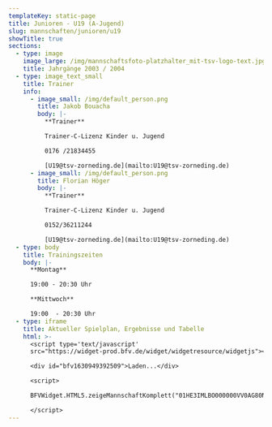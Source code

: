 ```yaml
---
templateKey: static-page
title: Junioren - U19 (A-Jugend)
slug: mannschaften/junioren/u19
showTitle: true
sections:
  - type: image
    image_large: /img/mannschaftsfoto-platzhalter_mit-tsv-logo-text.jpg
    title: Jahrgänge 2003 / 2004
  - type: image_text_small
    title: Trainer
    info:
      - image_small: /img/default_person.png
        title: Jakob Bouacha
        body: |-
          **Trainer**

          Trainer-C-Lizenz Kinder u. Jugend

          0176 /21834455

          [U19@tsv-zorneding.de](mailto:U19@tsv-zorneding.de)
      - image_small: /img/default_person.png
        title: Florian Höger
        body: |-
          **Trainer**

          Trainer-C-Lizenz Kinder u. Jugend

          0152/36211244

          [U19@tsv-zorneding.de](mailto:U19@tsv-zorneding.de)
  - type: body
    title: Trainingszeiten
    body: |-
      **Montag**

      19:00 - 20:30 Uhr

      **Mittwoch**

      19:00  - 20:30 Uhr
  - type: iframe
    title: Aktueller Spielplan, Ergebnisse und Tabelle
    html: >-
      <script type='text/javascript'
      src="https://widget-prod.bfv.de/widget/widgetresource/widgetjs"></script>

      <div id="bfv1630949392509">Laden...</div>

      <script>

      BFVWidget.HTML5.zeigeMannschaftKomplett("01HE3IMLBO000000VV0AG80NVTE4NR7G", "bfv1630949392509", { height: "800", width: "350", selectedTab:BFVWidget.HTML5.mannschaftTabs.spiele, colorResults: "undefined" , colorNav: "undefined" , colorClubName : "undefined" , backgroundNav: "undefined"});

      </script>
---
```

